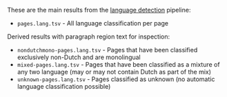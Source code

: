 These are the main results from the [language detection](https://github.com/knaw-huc/globalise-tools/tree/main/pipelines/langdetect) pipeline:

* `pages.lang.tsv` - All language classification per page

Derived results with paragraph region text for inspection:

* `nondutchmono-pages.lang.tsv` - Pages that have been classified exclusively non-Dutch and are monolingual
* `mixed-pages.lang.tsv` - Pages that have been classified as a mixture of any two language (may or may not contain Dutch as part of the mix)
* `unknown-pages.lang.tsv` - Pages classified as unknown (no automatic language classification possible)
